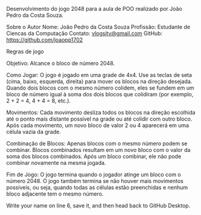 Desenvolvimento do jogo 2048 para a aula de POO realizado por João Pedro da Costa Souza.


Sobre o Autor
Nome: João Pedro da Costa Souza
Profissão: Estudante de Ciencas da Computação
Contato: vlogsjtv@gmail.com
GitHub: https://github.com/joaopp1702



Regras de jogo

Objetivo: Alcance o bloco de número 2048.

Como Jogar:
O jogo é jogado em uma grade de 4x4.
Use as teclas de seta (cima, baixo, esquerda, direita) para mover os blocos na direção desejada.
Quando dois blocos com o mesmo número colidem, eles se fundem em um bloco de número igual à soma dos dois blocos que colidiram (por exemplo, 2 + 2 = 4, 4 + 4 = 8, etc.).

Movimentos:
Cada movimento desliza todos os blocos na direção escolhida até o ponto mais distante possível na grade ou até colidir com outro bloco.
Após cada movimento, um novo bloco de valor 2 ou 4 aparecerá em uma célula vazia da grade.

Combinação de Blocos:
Apenas blocos com o mesmo número podem se combinar.
Blocos combinados resultam em um novo bloco com o valor da soma dos blocos combinados.
Após um bloco combinar, ele não pode combinar novamente na mesma jogada.

Fim de Jogo:
O jogo termina quando o jogador atinge um bloco com o número 2048.
O jogo também termina se não houver mais movimentos possíveis, ou seja, quando todas as células estão preenchidas e nenhum bloco adjacente tem o mesmo número.

Write your name on line 6, save it, and then head back to GitHub Desktop.
